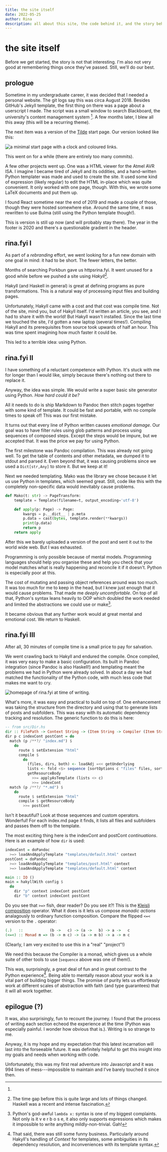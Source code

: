 ```yaml
---
title: the site itself
date: 2022-05-25
author: Rina
description: all about this site, the code behind it, and the story behind both.
---
```


# the site itself

Before we get started, the story is not that interesting. 
I'm also not very good at remembering things once they've passed.
Still, we'll do our best.

## prologue

Sometime in my undergraduate career, it was decided that I needed a personal website.
The git logs say this was circa August 2018. 
Besides GitHub's Jekyll template, the first thing on there was a page about a userscript I made. 
The script was a small window to search Blackboard, the university's content management system [^1].
A few months later, I blew all this away (this will be a recurring theme).

The next item was a version of the [Tilde](https://github.com/xvvvyz/tilde) start page. 
Our version looked like this:

![a minimal start page with a clock and coloured links.](assets/tilde.png)

This went on for a while (there are entirely too many commits).

A few other projects went up. One was a HTML viewer for the Atmel AVR ISA.
I imagine I became tired of Jekyll and its oddities, 
and a hand-written Python templater was made and used to create the site. 
It used some kind of expression (likely regular) to edit the HTML in-place
which was quite convenient. 
It only worked with one page, though. 
With this, we wrote some LaTeX documents and put them up.

I found React sometime near the end of 2019 and made a couple of those, 
though they were hosted somewhere else. 
Around the same time, it was rewritten to use Bulma (still using the Python template though!).

This is version is still up now (and will probably stay there). 
The year in the footer is 2020 and there's a questionable gradient in the header.

## rina.fyi I

As part of a _rebranding_ effort, we went looking for a fun new domain
with one goal in mind: it had to be short. The fewer letters, the better.

Months of searching Porkbun gave us httpsrina.fyi. 
It went unused for a good while before we pushed a site using _Hakyll_[^2].

Hakyll (and Haskell in general) is great at defining programs as pure transformations.
This is a natural way of processing input files and building pages.

Unfortunately, Hakyll came with a cost and that cost was compile time. 
Not of the site, mind you, but of Hakyll itself. 
I'd written an article, you see, and I had to share it with the world!
But Hakyll wasn't installed. Since the last time we touched the site, I'd gotten
a new laptop (several times!).
Compiling Hakyll and its prerequisites from source took upwards of half an hour.
This was time spent imagining how much faster it could be.

This led to a terrible idea: using Python.

## rina.fyi II

I have something of a reluctant competence with Python. 
It's stuck with me for longer than I would like, simply because there's nothing
out there to replace it. 

Anyway, the idea was simple. We would write a super basic site generator using Python. 
_How hard could it be?_

All it needs to do is ship Markdown to Pandoc then stitch pages together with 
some kind of template. It could be fast and portable, with no compile times to
speak of! This was our first mistake.

It turns out that every line of Python written causes _emotional damage_. 
Our goal was to have filter rules using glob patterns and process using sequences
of composed steps. Except the steps would be impure, but we accepted that.
It was the price we pay for using Python.

The first milestone was Pandoc compilation. This was already not going well.
To get the table of contents and other metadata, we dumped it to stdout and parsed it.
Even beyond that, it was causing problems since we used a `Dict[str,Any]` to store it.
But we keep at it!

Next we needed templating. Mako was the library we chose because it let us use 
Python in templates, which seemed great. Still, code like this with the completely
non-specific data would inevitably cause problems.
```python
def Mako(t: str) -> PageTransform:
    template = Template(filename=t, output_encoding='utf-8')

    def apply(p: Page) -> Page:
        kwargs = p.__dict__ | p.meta
        p.data = cast(bytes, template.render(**kwargs))
        print(p.data)
        return p
    return apply 
```

After this we barely uploaded a version of the post and sent it out to the world
wide web. But I was exhausted.

Programming is only possible because of mental models. 
Programming languages should help you organise these and help you check that
your model matches what is really happening and reconcile it if it doesn't.
Python is especially poor at this. 

The cost of mutating and passing object references around was too much. 
It was too much for me to keep in the head, but I knew just enough that
it would cause problems. That made me _deeply uncomfortable_. 
On top of all that, Python's syntax leans heavily to OOP which doubled the work
needed and limited the abstractions we could use or make[^3].

It became obvious that any further work would at great mental and emotional cost.
We return to Haskell.

## rina.fyi III

After all, 30 minutes of compile time is a small price to pay for salvation.

We went crawling back to Hakyll and endured the compile. 
Once compiled, it was very easy to make a basic configuration. 
Its built in Pandoc integration (since Pandoc is also Haskell!) and templating
meant the problems we had in Python were already solved. 
In about a day we had matched the functionality of the Python code, 
with much less code that makes me want to cry.

![homepage of rina.fyi at time of writing.](assets/rina-home.png)


What's more, it was easy and practical to build on top of. 
One enhancement was taking the structure from the directory and using that
to generate lists of posts and subfolders. 
This was easy with its automatic dependency tracking and resolution. 
The generic function to do this is here:
```haskell
-- from src/Dir.hs
dir :: FilePath -> Context String -> (Item String -> Compiler (Item String)) -> (Item String -> Compiler (Item String)) -> Rules ()
dir p c indexCont postCont = do
  match (p /**?/ "index.md") $ 
    do
      route $ setExtension "html"
      compile $ 
        do
          (files, dirs, both) <- loadAdj =<< getUnderlying
          lists <- fold <$> sequence [sortOptions c "files" files, sortOptions c "dirs" dirs, sortOptions c "both" both]
          getResourceBody 
            >>= applyAsTemplate (lists <> c)
            >>= indexCont
  match (p /**?/ "*.md") $
    do
      route $ setExtension "html"
      compile $ getResourceBody 
        >>= postCont
```
Isn't it beautiful? Look at those sequences and custom operators. Wonderful! 
For each index.md page it finds, it lists all files and subfolders and passes them off to the template.

The most exciting thing here is the indexCont and postCont _continuations_. 
Here is an example of how `dir` is used:
```haskell
indexCont = doPandoc
  >=> loadAndApplyTemplate "templates/default.html" context
postCont = doPandoc
  >=> loadAndApplyTemplate "templates/post.html" context
  >=> loadAndApplyTemplate "templates/default.html" context

main :: IO ()
main = hakyllWith config $
  do
    dir "p" context indexCont postCont
    dir "b" context indexCont postCont
```

Do you see that `>=>` fish, dear reader? Do you see it?! 
This is the [Kleisli composition](https://hackage.haskell.org/package/base-4.16.1.0/docs/Control-Monad.html#v:-62--61--62-)
operator. 
What it does is it lets us compose _monadic actions_ analagously to ordinary function composition.
Compare the flipped `<=<` version to the `.` operator:
```haskell
(.)   ::            (b ->   c) -> (a ->   b) -> a ->   c
(<=<) :: Monad m => (b -> m c) -> (a -> m b) -> a -> m c
```
(Clearly, I am very excited to use this in a "real" "project"!)

We need this because the Compiler is a monad, which gives us a whole suite of other tools to use
(`sequence` above was one of them!).

This was, surprisingly, a great deal of fun and in great contrast to the Python experience[^4]. 
Being able to mentally reason about your work is a vital part of building bigger things.
The promise of purity lets us effortlessly work at different scales of abstraction with
faith (and type guarantees) that it will all work together.

## epilogue (?)

It was, also surprisingly, fun to recount the journey. 
I found that the process of writing each section echeod the experience at the time
(Python was especially painful. I wonder how obvious that is.). 
Writing is so strange to me.

Anyway, it is my hope and my expectation that this latest incarnation will last into
the forseeable future. 
It was definitely helpful to get this insight into my goals and needs when working with code.


<!-- ### epi-epilogue -->

<!-- This was longer than I thought it'd be.  -->
<!-- It probably doesn't need to be so long (the old website is especially uninteresting). -->
<!-- Writing is so strange to me. -->

[^1]: 
Unfortunately, this was my first real adventure into Javascript and it was 994 lines of 
mess---impossible to maintain and I've barely touched it since then.

[^2]: The time gap before this is quite large and lots of things changed.
Haskell was a recent and intense fascination.

[^3]: Python's god-awful `lambda x:` syntax is one of my biggest complaints. 
Not only is it v e r b o s e, it also only supports expressions which makes it impossible
to write anything mildly-non-trivial. Gah!

[^4]: That said, there was still some funny business. Particularly around Hakyll's handling
of _Context_ for templates, some ambiguities in its dependency resolution, and inconveniences
with its template syntax. 